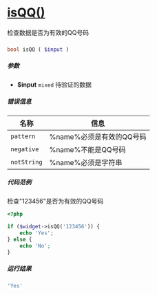 [isQQ()](http://twinh.github.com/widget/api/isQQ)
=================================================

检查数据是否为有效的QQ号码

### 
```php
bool isQQ ( $input )
```

##### 参数
* **$input** `mixed` 待验证的数据


##### 错误信息
| **名称**              | **信息**                                                       | 
|-----------------------|----------------------------------------------------------------|
| `pattern`             | %name%必须是有效的QQ号码                                       |
| `negative`            | %name%不能是QQ号码                                             |
| `notString`           | %name%必须是字符串                                             |


##### 代码范例
检查"123456"是否为有效的QQ号码
```php
<?php
 
if ($widget->isQQ('123456')) {
    echo 'Yes';
} else {
    echo 'No';
}
```
##### 运行结果
```php
'Yes'
```
